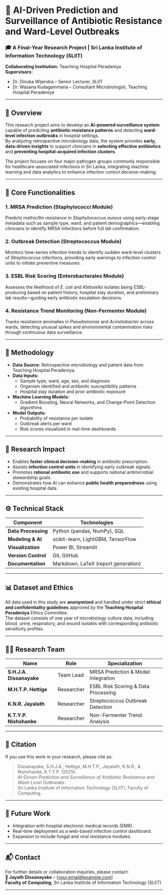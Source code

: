 # 🧬 AI-Driven Prediction and Surveillance of Antibiotic Resistance and Ward-Level Outbreaks  

### 🎓 A Final-Year Research Project | Sri Lanka Institute of Information Technology (SLIIT)  
**Collaborating Institution:** Teaching Hospital Peradeniya  
**Supervisors:**  
- Dr. Dinuka Wijendra – Senior Lecturer, SLIIT  
- Dr. Wasana Kudagammana – Consultant Microbiologist, Teaching Hospital Peradeniya  

---

## 📖 Overview  
This research project aims to develop an **AI-powered surveillance system** capable of predicting **antibiotic resistance patterns** and detecting **ward-level infection outbreaks** in hospital settings.  
By analyzing retrospective microbiology data, the system provides **early, data-driven insights** to support clinicians in **selecting effective antibiotics** and **preventing hospital-acquired infection clusters**.

The project focuses on four major pathogen groups commonly responsible for healthcare-associated infections in Sri Lanka, integrating machine learning and data analytics to enhance infection control decision-making.

---

## 🔬 Core Functionalities  

### 1. **MRSA Prediction (Staphylococci Module)**  
Predicts methicillin resistance in *Staphylococcus aureus* using early-stage metadata such as sample type, ward, and patient demographics—enabling clinicians to identify MRSA infections before full lab confirmation.  

### 2. **Outbreak Detection (Streptococcus Module)**  
Monitors time-series infection trends to identify sudden ward-level clusters of *Streptococcus* infections, providing early warnings to infection control units to initiate preventive measures.  

### 3. **ESBL Risk Scoring (Enterobacterales Module)**  
Assesses the likelihood of *E. coli* and *Klebsiella* isolates being ESBL-producing based on patient history, hospital stay duration, and preliminary lab results—guiding early antibiotic escalation decisions.  

### 4. **Resistance Trend Monitoring (Non-Fermenter Module)**  
Tracks resistance anomalies in *Pseudomonas* and *Acinetobacter* across wards, detecting unusual spikes and environmental contamination risks through continuous data surveillance.  

---

## 🧠 Methodology  

- **Data Source:** Retrospective microbiology and patient data from Teaching Hospital Peradeniya.  
- **Data Inputs:**  
  - Sample type, ward, age, sex, and diagnosis  
  - Organism identified and antibiotic susceptibility patterns  
  - Hospital stay duration and prior antibiotic exposure  
- **Machine Learning Models:**  
  - Gradient Boosting, Neural Networks, and Change-Point Detection algorithms  
- **Model Outputs:**  
  - Probability of resistance per isolate  
  - Outbreak alerts per ward  
  - Risk scores visualized in real-time dashboards  

---

## 🏥 Research Impact  
- Enables **faster clinical decision-making** in antibiotic prescription.  
- Assists **infection control units** in identifying early outbreak signals.  
- Promotes **rational antibiotic use** and supports national antimicrobial stewardship goals.  
- Demonstrates how AI can enhance **public health preparedness** using existing hospital data.  

---

## ⚙️ Technical Stack  
| Component | Technologies |
|------------|--------------|
| **Data Processing** | Python (pandas, NumPy), SQL |
| **Modeling & AI** | scikit-learn, LightGBM, TensorFlow |
| **Visualization** | Power BI, Streamlit |
| **Version Control** | Git, GitHub |
| **Documentation** | Markdown, LaTeX (report generation) |

---

## 📊 Dataset and Ethics  
All data used in this study are **anonymized** and handled under strict **ethical and confidentiality guidelines** approved by the **Teaching Hospital Peradeniya** Ethics Committee.  
The dataset consists of one year of microbiology culture data, including blood, urine, respiratory, and wound isolates with corresponding antibiotic sensitivity profiles.

---

## 👩‍💻 Research Team  
| Name | Role | Specialization |
|------|------|----------------|
| **S.H.J.A. Dissanayake** | Team Lead | MRSA Prediction & Model Integration |
| **M.H.T.P. Hettige** | Researcher | ESBL Risk Scoring & Data Processing |
| **K.N.R. Jayalath** | Researcher | Streptococcus Outbreak Detection |
| **K.T.Y.P. Nishshanke** | Researcher | Non-Fermenter Trend Analysis |

---

## 🧾 Citation  
If you use this work in your research, please cite as:  

> Dissanayake, S.H.J.A., Hettige, M.H.T.P., Jayalath, K.N.R., & Nishshanke, K.T.Y.P. (2025).  
> *AI-Driven Prediction and Surveillance of Antibiotic Resistance and Ward-Level Outbreaks.*  
> Sri Lanka Institute of Information Technology (SLIIT), Faculty of Computing.

---

## 🧩 Future Work  
- Integration with hospital electronic medical records (EMR).  
- Real-time deployment as a web-based infection control dashboard.  
- Expansion to include fungal and viral resistance modules.  

---

## 📬 Contact  
For further details or collaboration inquiries, please contact:  
**📧 Jayath Dissanayake** – [your.email@example.com]  
**Faculty of Computing**, Sri Lanka Institute of Information Technology (SLIIT)

---


